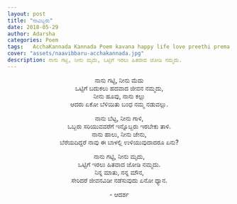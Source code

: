 ```yaml
---
layout: post
title: "ನಾವಿಬ್ಬರು"
date: 2018-05-29
author: Adarsha
categories: Poem
tags:	AcchaKannada Kannada Poem kavana happy life love preethi prema couple marriage
cover: "assets/naavibbaru-acchakannada.jpg"
description: ನಾನು ಗಟ್ಟಿ, ನೀನು ಮೃದು, ಒಟ್ಟಿಗೆ ಇರಲು ಹಿತವಾದ ಜೋಡಿ ನಮ್ಮದು.
---
```


<p align ="center">ನಾನು ಗಟ್ಟಿ, ನೀನು ಮೆದು<br>
ಒಟ್ಟಿಗೆ ಬದುಕಲು ಹದವಾದ ಜೀವನ ನಮ್ಮದು,<br>
ನೀನು ಹೂವು, ನಾನು ಕಲ್ಲು<br>
ಆದರು ಏಕೋ ಬೆಳಿಯಿತು ಬಂಧ ನಮ್ಮ ನಡುವಲ್ಲು.</p>

<p align ="center">ನಾನು ಬೆಟ್ಟ, ನೀನು ಗಾಳಿ,<br>
ಒಬ್ಬರು ಸರಿಯುವವರೆಗೆ ಇನ್ನೊಬ್ಬರು ಇರಬೇಕು ತಾಳಿ.<br>
ನಾನು ಹಾಲು, ನೀನು ಜೇನು,<br>
ಬೆರೆಯದಿದ್ದರೆ ನಾವು ಈ ಬಾಳಲ್ಲಿ ಉಳಿಯುವುದಾದರೂ ಏನು?</p>

<p align ="center">ನಾನು ಗಟ್ಟಿ, ನೀನು ಮೃದು,<br>
ಒಟ್ಟಿಗೆ ಇರಲು ಹಿತವಾದ ಜೋಡಿ ನಮ್ಮದು.<br>
ನಿನ್ನ ಮಾತು, ನನ್ನ ಮೌನ,<br>
ಸೇರಿದರೆ ಜೀವನವಿಡೀ ನಡೆಸುವುದು ಏನೋ ಧ್ಯಾನ.</p>

<p align ="center">- ಆದರ್ಶ</p>
